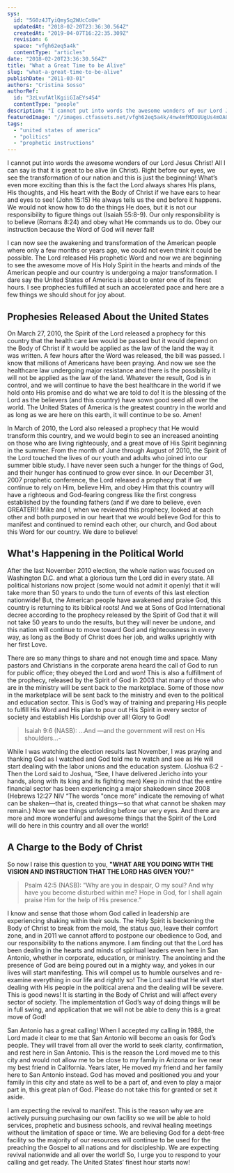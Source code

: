 ```yaml
---
sys:
  id: "5G0z4JTyiQmySq2WUcCoUe"
  updatedAt: "2018-02-20T23:36:30.564Z"
  createdAt: "2019-04-07T16:22:35.309Z"
  revision: 6
  space: "vfgh62eq5a4k"
  contentType: "articles"
date: "2018-02-20T23:36:30.564Z"
title: "What a Great Time to be Alive"
slug: "what-a-great-time-to-be-alive"
publishDate: "2011-03-01"
authors: "Cristina Sosso"
authorRef:
  id: "3zLvufAtlKgiiGIaEYs4S4"
  contentType: "people"
description: "I cannot put into words the awesome wonders of our Lord Jesus Christ! All I can say is that it is great to be alive (in Christ). Right before our eyes, we see the transformation of our nation and this is just the beginning! What’s even more exciting than this is the fact the..."
featuredImage: "//images.ctfassets.net/vfgh62eq5a4k/4nw4mfMDOUUgUs4mOA08My/ac407c2b321fffd8b6052662550eb959/kristina-wagner-357533-unsplash__1_.jpg"
tags:
  - "united states of america"
  - "politics"
  - "prophetic instructions"
---
```


I cannot put into words the awesome wonders of our Lord Jesus Christ! All I can say is that it is great to be alive (in Christ). Right before our eyes, we see the transformation of our nation and this is just the beginning! What’s even more exciting than this is the fact the Lord always shares His plans, His thoughts, and His heart with the Body of Christ if we have ears to hear and eyes to see! (John 15:15) He always tells us the end before it happens. We would not know how to do the things He does, but it is not our responsibility to figure things out (Isaiah 55:8-9). Our only responsibility is to believe (Romans 8:24) and obey what He commands us to do. Obey our instruction because the Word of God will never fail!

I can now see the awakening and transformation of the American people where only a few months or years ago, we could not even think it could be possible. The Lord released His prophetic Word and now we are beginning to see the awesome move of His Holy Spirit in the hearts and minds of the American people and our country is undergoing a major transformation. I dare say the United States of America is about to enter one of its finest hours. I see prophecies fulfilled at such an accelerated pace and here are a few things we should shout for joy about.

## Prophesies Released About the United States

On March 27, 2010, the Spirit of the Lord released a prophecy for this country that the health care law would be passed but it would depend on the Body of Christ if it would be applied as the law of the land the way it was written. A few hours after the Word was released, the bill was passed. I know that millions of Americans have been praying. And now we see the healthcare law undergoing major resistance and there is the possibility it will not be applied as the law of the land. Whatever the result, God is in control, and we will continue to have the best healthcare in the world if we hold onto His promise and do what we are told to do! It is the blessing of the Lord as the believers (and this country) have sown good seed all over the world. The United States of America is the greatest country in the world and as long as we are here on this earth, it will continue to be so. Amen!

In March of 2010, the Lord also released a prophecy that He would transform this country, and we would begin to see an increased anointing on those who are living righteously, and a great move of His Spirit beginning in the summer. From the month of June through August of 2010, the Spirit of the Lord touched the lives of our youth and adults who joined into our summer bible study. I have never seen such a hunger for the things of God, and their hunger has continued to grow ever since.
In our December 31, 2007 prophetic conference, the Lord released a prophecy that if we continue to
rely on Him, believe Him, and obey Him that this country will have a righteous and God-fearing congress like the first congress established by the founding fathers (and if we dare to believe, even GREATER)! Mike and I, when we reviewed this prophecy, looked at each other and both purposed in our heart that we would believe God for this to manifest and continued to remind each other, our church, and God about this Word for our country. We dare to believe!

## What's Happening in the Political World
After the last November 2010 election, the whole nation was focused on Washington D.C. and what a glorious turn the Lord did in every state. All political historians now project (some would not admit it openly) that it will take more than 50 years to undo the turn of events of this last election nationwide! But, the American people have awakened and praise God, this country is returning to its biblical roots! And we at Sons of God International decree according to the prophecy released by the Spirit of God that it will not take 50 years to undo the results, but they will never be undone, and this nation will continue to move toward God and righteousness in every way, as long as the Body of Christ does her job, and walks uprightly with her first Love.

There are so many things to share and not enough time and space. Many pastors and Christians in the corporate arena heard the call of God to run for public office; they obeyed the Lord and won! This is also a fulfillment of the prophecy, released by the Spirit of God in 2003 that many of those who are in the ministry will be sent back to the marketplace. Some of those now in the marketplace will be sent back to the ministry and even to the political and education sector. This is God’s way of training and preparing His people to fulfill His Word and His plan to pour out His Spirit in every sector of society and establish His Lordship over all! Glory to God!

> Isaiah 9:6 (NASB): …And —and the government will rest on His shoulders…-

While I was watching the election results last November, I was praying and thanking God as I watched and God told me to watch and see as He will start dealing with the labor unions and the education system. (Joshua 6:2 - Then the Lord said to Joshua, “See, I have delivered Jericho into your hands, along with its king and its fighting men) Keep in mind that the entire financial sector has been experiencing a major shakedown since 2008 (Hebrews 12:27 NIV “The words "once more" indicate the removing of what can be shaken—that is, created things—so that what cannot be shaken may remain.) Now we see things unfolding before our very eyes. And there are more and more wonderful and awesome things that the Spirit of the Lord will do here in this country and all over the world!

## A Charge to the Body of Christ
So now I raise this question to you, __"WHAT ARE YOU DOING WITH THE VISION AND INSTRUCTION THAT THE LORD HAS GIVEN YOU?"__

> Psalm 42:5 (NASB): “Why are you in despair, O my soul? And why have you become disturbed within me? Hope in God, for I shall again praise Him for the help of His presence.”

I know and sense that those whom God called in leadership are experiencing shaking within their souls. The Holy Spirit is beckoning the Body of Christ to break from the mold, the status quo, leave their comfort zone, and in 2011 we cannot afford to postpone our obedience to God, and our responsibility to the nations anymore. I am finding out that the Lord has been dealing in the hearts and minds of spiritual leaders even here in San Antonio, whether in corporate, education, or ministry. The anointing and the presence of God are being poured out in a mighty way, and yokes in our lives will start manifesting. This will compel us to humble ourselves and re-examine everything in our life and rightly so! The Lord said that He will start dealing with His people in the political arena and the dealing will be severe. This is good news! It is starting in the Body of Christ and will affect every sector of society. The implementation of God’s way of doing things will be in full swing, and application that we will not be able to deny this is a great move of God!

San Antonio has a great calling! When I accepted my calling in 1988, the Lord made it clear to me that San Antonio will become an oasis for God’s people. They will travel from all over the world to seek clarity, confirmation, and rest here in San Antonio. This is the reason the Lord moved me to this city and would not allow me to be close to my family in Arizona or live near my best friend in California. Years later, He moved my friend and her family here to San Antonio instead. God has moved and positioned you and your family in this city and state as well to be a part of, and even to play a major part in, this great plan of God. Please do not take this for granted or set it aside.

I am expecting the revival to manifest. This is the reason why we are actively pursuing purchasing our own facility so we will be able to hold services, prophetic and business schools, and revival healing meetings without the limitation of space or time. We are believing God for a debt-free facility so the majority of our resources will continue to be used for the preaching the Gospel to all nations and for discipleship. We are expecting revival nationwide and all over the world! So, I urge you to respond to your calling and get ready. The United States’ finest hour starts now!